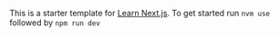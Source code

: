 This is a starter template for [Learn Next.js](https://nextjs.org/learn).
To get started run `nvm use` followed by `npm run dev`
